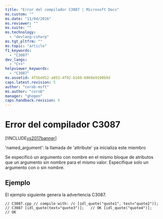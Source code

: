 ```yaml
---
title: "Error del compilador C3087 | Microsoft Docs"
ms.custom: ""
ms.date: "11/04/2016"
ms.reviewer: ""
ms.suite: ""
ms.technology: 
  - "devlang-csharp"
ms.tgt_pltfrm: ""
ms.topic: "article"
f1_keywords: 
  - "C3087"
dev_langs: 
  - "C++"
helpviewer_keywords: 
  - "C3087"
ms.assetid: 4f5bdd52-a853-4f02-b160-6868e9190b9d
caps.latest.revision: 5
author: "corob-msft"
ms.author: "corob"
manager: "ghogen"
caps.handback.revision: 5
---
```

# Error del compilador C3087
[!INCLUDE[vs2017banner](../../assembler/inline/includes/vs2017banner.md)]

'named\_argument': la llamada de 'attribute' ya inicializa este miembro  
  
 Se especificó un argumento con nombre en el mismo bloque de atributos que un argumento sin nombre para el mismo valor. Especifique solo un argumento con o sin nombre.  
  
## Ejemplo  
 El ejemplo siguiente genera la advertencia C3087.  
  
```  
// C3087.cpp // compile with: /c [idl_quote("quote1", text="quote2")];   // C3087 [idl_quote(text="quote3")];   // OK [idl_quote("quote4")];   // OK  
```